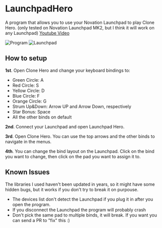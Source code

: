 # LaunchpadHero
A program that allows you to use your Novation Launchpad to play Clone Hero. (only tested on Novation Launchpad MK2, but I think it will work on any Launchpad)
[Youtube Video](https://www.youtube.com/watch?v=ch3QJl_ZaEo)

![Program](https://i.imgur.com/UQOjn9V.png)
![Launchpad](https://i.imgur.com/BHW3CKT.jpg)

## How to setup

**1st**. Open Clone Hero and change your keyboard bindings to:
- Green Circle: A
- Red Circle: S
- Yellow Circle: D
- Blue Circle: F
- Orange Circle: G
- Strum Up&Down: Arrow UP and Arrow Down, respectively
- Star Bonus: Space
- All the other binds on default

**2nd**. Connect your Launchpad and open Launchpad Hero.

**3rd**. Open Clone Hero. You can use the top arrows and the other binds to navigate in the menus.

**4th**. You can change the bind layout on the Launchpad. Click on the bind you want to change, then click on the pad you want to assign it to.

## Known Issues

The libraries I used haven't been updated in years, so it might have some hidden bugs, but it works if you don't try to break it on purpouse.

- The devices list don't detect the Launchpad if you plug it in after you open the program.
- If you disconnect the Launchpad the program will probably crash
- Don't pick the same pad to multiple binds, it will break. If you want you can send a PR to "fix" this :)

